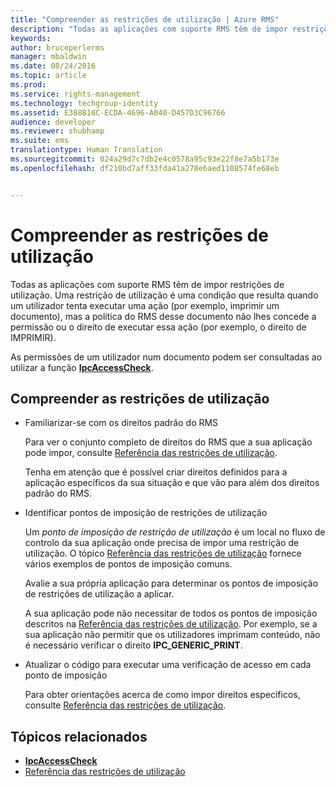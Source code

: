 ```yaml
---
title: "Compreender as restrições de utilização | Azure RMS"
description: "Todas as aplicações com suporte RMS têm de impor restrições de utilização."
keywords: 
author: bruceperlerms
manager: mbaldwin
ms.date: 08/24/2016
ms.topic: article
ms.prod: 
ms.service: rights-management
ms.technology: techgroup-identity
ms.assetid: E388B16C-ECDA-4696-A040-D457D3C96766
audience: developer
ms.reviewer: shubhamp
ms.suite: ems
translationtype: Human Translation
ms.sourcegitcommit: 024a29d7c7db2e4c0578a95c93e22f8e7a5b173e
ms.openlocfilehash: df210bd7aff33fda41a278e6aed1108574fe68eb


---
```


# Compreender as restrições de utilização

Todas as aplicações com suporte RMS têm de impor restrições de utilização. Uma restrição de utilização é uma condição que resulta quando um utilizador tenta executar uma ação (por exemplo, imprimir um documento), mas a política do RMS desse documento não lhes concede a permissão ou o direito de executar essa ação (por exemplo, o direito de IMPRIMIR).

As permissões de um utilizador num documento podem ser consultadas ao utilizar a função [**IpcAccessCheck**](/rights-management/sdk/2.1/api/win/functions#msipc_ipcaccesscheck).

## Compreender as restrições de utilização

-   Familiarizar-se com os direitos padrão do RMS

    Para ver o conjunto completo de direitos do RMS que a sua aplicação pode impor, consulte [Referência das restrições de utilização](usage-restriction-reference.md).

    Tenha em atenção que é possível criar direitos definidos para a aplicação específicos da sua situação e que vão para além dos direitos padrão do RMS.

-   Identificar pontos de imposição de restrições de utilização

    Um *ponto de imposição de restrição de utilização* é um local no fluxo de controlo da sua aplicação onde precisa de impor uma restrição de utilização. O tópico [Referência das restrições de utilização](usage-restriction-reference.md) fornece vários exemplos de pontos de imposição comuns.

    Avalie a sua própria aplicação para determinar os pontos de imposição de restrições de utilização a aplicar.

    A sua aplicação pode não necessitar de todos os pontos de imposição descritos na [Referência das restrições de utilização](usage-restriction-reference.md). Por exemplo, se a sua aplicação não permitir que os utilizadores imprimam conteúdo, não é necessário verificar o direito **IPC\_GENERIC\_PRINT**.

-   Atualizar o código para executar uma verificação de acesso em cada ponto de imposição

    Para obter orientações acerca de como impor direitos específicos, consulte [Referência das restrições de utilização](usage-restriction-reference.md).

## Tópicos relacionados

* [**IpcAccessCheck**](/rights-management/sdk/2.1/api/win/functions#msipc_ipcaccesscheck)
* [Referência das restrições de utilização](usage-restriction-reference.md)
 

 



<!--HONumber=Aug16_HO4-->


